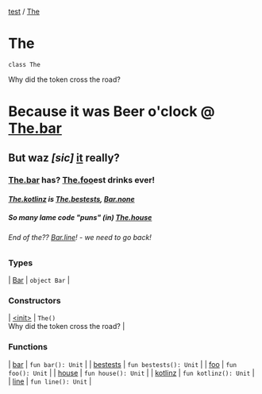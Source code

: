 [test](../../index.md) / [The](./index.md)

# The

`class The`

Why did the token cross the road?

# Because it was Beer o'clock @ [The.bar](bar.md)

## But **waz *\[sic\]* [it](isitbeeroclock.com)** really?

### [The.bar](bar.md) has? [The.foo](foo.md)est drinks ever!

#### *[The.kotlinz](kotlinz.md) is [The.bestests](bestests.md), [Bar.none](-bar/none.md)*

##### So many lame code "puns" (in) [The.house](house.md)

###### End of the?? [Bar.line](#)! - we need to go back!

### Types

| [Bar](-bar/index.md) | `object Bar` |

### Constructors

| [&lt;init&gt;](-init-.md) | `The()`<br>Why did the token cross the road? |

### Functions

| [bar](bar.md) | `fun bar(): Unit` |
| [bestests](bestests.md) | `fun bestests(): Unit` |
| [foo](foo.md) | `fun foo(): Unit` |
| [house](house.md) | `fun house(): Unit` |
| [kotlinz](kotlinz.md) | `fun kotlinz(): Unit` |
| [line](line.md) | `fun line(): Unit` |

